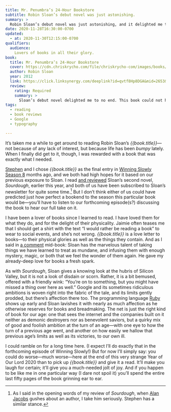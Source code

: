 ```yaml
---
title: Mr. Penumbra’s 24-Hour Bookstore
subtitle: Robin Sloan’s debut novel was just astonishing.
summary: >
  Robin Sloan’s debut novel was just astonishing, and it delighted me to no end. This book could not have been aimed more directly at me if Robin Sloan had sat down and interviewed me about my tastes and interests and loves.
date: 2020-11-28T16:30:00-0700
updated:
  - at: 2020-11-30T12:15:00-0700
qualifiers:
  audience:
    Lovers of books in all their glory.
book:
  title: Mr. Penumbra’s 24-Hour Bookstore
  cover: https://cdn.chriskrycho.com/file/chriskrycho-com/images/books/mr-penumbras-24-hour-bookstore.jpg
  author: Robin Sloan
  year: 2012
  link: https://click.linksynergy.com/deeplink?id=qvtf8Hp8DGA&mid=2653&murl=https%3A%2F%2Fwww.alibris.com%2FMr-Penumbras-24-Hour-Bookstore-Robin-Sloan%2Fbook%2F21924389
  review:
    rating: Required
    summary: >
      Sloan’s debut novel delighted me to no end. This book could not have been aimed more directly at me if Robin Sloan had sat down and interviewed me about my tastes and interests and loves. But it was not just fun; it was *about* something: books, and friendship, and knowledge, and immortality.
tags:
  - reading
  - book reviews
  - Google
  - typography

---
```


It’s taken me a while to get around to reading Robin Sloan’s <cite>{{book.title}}</cite>—not because of any lack of interest, but because life has been *bumpy* lately. When I finally did get to it, though, I was rewarded with a book that was exactly what I needed.

[Stephen] and I chose <cite>{{book.title}}</cite> as the final entry in [Winning Slowly Season 8][ws-s8] months ago, and we both had high hopes for it based on our previous exposure to Sloan. I read [and reviewed][sourdough-review] Sloan’s second novel, <cite>Sourdough</cite>, earlier this year, and both of us have been subscribed to Sloan’s newsletter for quite some time.[^aj] But I don’t think either of us could have predicted just how perfect a bookend to the season this particular book would be—you’ll have to listen to our forthcoming episode(s?) discussing the book to hear our full take on it.

I have been a lover of books since I learned to read. I have loved them for what they do, and for the delight of their physicality. Jaimie often teases me that I should get a shirt with the text “I would rather be reading a book” to wear to social events, and she’s not wrong. <cite>{{book.title}}</cite> is a love letter to books—to their physical glories as well as the things they contain. And as I said in [a comment][note] mid-book: Sloan has the marvelous talent of taking things we have learned to treat as mundane, and infusing them with enough mystery, magic, or both that we feel the wonder of them again. He gave my already-deep love for books a fresh spark.

As with <cite>Sourdough</cite>, Sloan gives a knowing look at the hubris of Silicon Valley, but it is not a look of disdain or scorn. Rather, it is a bit bemused, offered with a friendly wink: “You’re on to something, but you might have missed a thing over here as well.” Google and its sometimes ridiculous ambitions is woven right into the fabric of the tale, and its limits gently prodded, but there’s affection there too. The programming language [Ruby] shows up early and Sloan lavishes it with nearly as much affection as he otherwise reserves for books and breadmaking. The net is just the right kind of book for our age: one that sees the internet and the companies built on it neither as demonic destroyers nor as benevolent saviors, but a quirky mix of good and foolish ambition at the turn of an age—with one eye to how the turn of a previous age went, and another on how easily we hallow that previous age’s limits as well as its victories, to our own ill.

I could ramble on for a long time here. (I expect I’ll do exactly that in the forthcoming episode of Winning Slowly!) But for now I’ll simply say: you could do worse—much worse—here at the end of this very strange Year of Our Lord 2020 than to pick up <cite>{{book.title}}</cite> and give it a read. It’ll make you laugh for certain; it’ll give you a much-needed jolt of joy. And if you happen to be like me in one particular way (I dare not spoil it) you’ll spend the entire last fifty pages of the book grinning ear to ear.

[Stephen]: https://stephencarradini.com
[ws-s8]: https://winningslowly.org/season-8.html
[sourdough-review]: https://v5.chriskrycho.com/library/sourdough/
[note]: https://v5.chriskrycho.com/library/2020-11-28-1146/
[Ruby]: http://www.ruby-lang.org/en/

[^aj]: As I said in the opening words of my review of <cite>Sourdough</cite>, when [Alan Jacobs][aj] gushes about an author, I take him seriously. Stephen has a similar stance.

[aj]: https://blog.ayjay.org